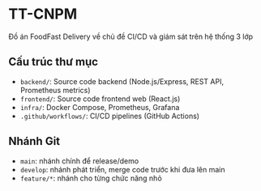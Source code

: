 # TT-CNPM
Đồ án FoodFast Delivery về chủ đề CI/CD và giám sát trên hệ thống 3 lớp
## Cấu trúc thư mục

- `backend/`: Source code backend (Node.js/Express, REST API, Prometheus metrics)
- `frontend/`: Source code frontend web (React.js)
- `infra/`: Docker Compose, Prometheus, Grafana
- `.github/workflows/`: CI/CD pipelines (GitHub Actions)

## Nhánh Git
- `main`: nhánh chính để release/demo
- `develop`: nhánh phát triển, merge code trước khi đưa lên main
- `feature/*`: nhánh cho từng chức năng nhỏ